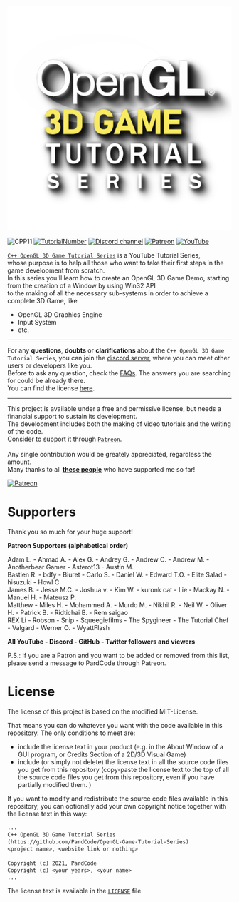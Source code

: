 ![](Media/banner.png)

![CPP11](https://img.shields.io/badge/C++->=11-blue)
[![TutorialNumber](https://img.shields.io/badge/NumberOfTutorials-3-blue)]()
[![Discord channel](https://img.shields.io/discord/622797245368238082?logo=discord)](https://discord.gg/RymBzwKPyZ)
[![Patreon](https://img.shields.io/badge/Patreon-Donate-orange)](https://www.patreon.com/pardcode)
[![YouTube](https://img.shields.io/badge/YouTube-Subscribe-red)](https://www.youtube.com/channel/UCs1ssVSR49YItKE7DZ3-Jcw)

[`C++ OpenGL 3D Game Tutorial Series`](https://www.youtube.com/playlist?list=PLv8DnRaQOs5-TyYnF56YghOxQBNr1VVmF) is a YouTube Tutorial Series,</br>
whose purpose is to help all those who want to take their first steps in the game development from scratch.</br>
In this series you'll learn how to create an OpenGL 3D Game Demo, starting from the creation of a Window by using Win32 API</br>
to the making of all the necessary sub-systems in order to achieve a complete 3D Game, like</br>

- OpenGL 3D Graphics Engine</br>
- Input System
- etc.


---

For any **questions**, **doubts** or **clarifications** about the `C++ OpenGL 3D Game Tutorial Series`, you can join
the [discord server](https://discord.gg/RymBzwKPyZ), where you can meet other users or developers like you.<br/>
Before to ask any question, check the [FAQs](https://github.com/PardCode/OpenGL-3D-Game-Tutorial-Series/wiki/Frequently-Asked-Questions).
The answers you are searching for could be already there.<br/>
You can find the license [here](#license).

---

This project is available under a free and permissive license, but needs a financial support to sustain its development.<br/> 
The development includes both the making of video tutorials and the writing of the code.<br/> 
Consider to support it through [`Patreon`](https://www.patreon.com/pardcode).<br/>  
Any single contribution would be greately appreciated, regardless the amount.<br/>
Many thanks to all [**these people**](#supporters) who have supported me so far! <br/>
  
[![Patreon](https://img.shields.io/badge/Patreon-Donate-orange)](https://www.patreon.com/pardcode)  


# Supporters

Thank you so much for your huge support!

**Patreon Supporters (alphabetical order)**  

Adam L. - Ahmad A. - Alex G. - Andrey G. - Andrew C. - Andrew M. - Anotherbear Gamer - Asterot13 - Austin M.<br/>
Bastien R. - bdfy - Biuret - Carlo S. - Daniel W. - Edward T.O. - Elite Salad - hisuzuki - Howl C<br/>
James B. - Jesse M.C. - Joshua v. - Kim W. - kuronk cat - Lie - Mackay N. - Manuel H. - Mateusz P.<br/>
Matthew - Miles H. - Mohammed A. - Murdo M. - Nikhil R. - Neil W. - Oliver H. - Patrick B. - Ridtichai B. - Rem saigao<br/>
REX Li - Robson - Snip - Squeegiefilms - The Spygineer - The Tutorial Chef - Valgard - Werner O. - WyattFlash<br/>

**All YouTube - Discord - GitHub - Twitter followers and viewers**  

P.S.: If you are a Patron and you want to be added or removed from this list,
please send a message to PardCode through Patreon.

# License

The license of this project is based on the modified MIT-License.

That means you can do whatever you want with the code available in this repository. 
The only conditions to meet are:

- include the license text in your product (e.g. in the About Window of a GUI program, or Credits Section of a 2D/3D Visual Game)
- include (or simply not delete) the license text in all the source code files you get from this repository (copy-paste the license text to the top of all the source code files you get from this repository, even if you have partially modified them. )


If you want to modify and redistribute the source code files available in this repository, you can optionally add your own copyright notice together with the license text in this way:

```
...
C++ OpenGL 3D Game Tutorial Series (https://github.com/PardCode/OpenGL-Game-Tutorial-Series)
<project name>, <website link or nothing>
  
Copyright (c) 2021, PardCode
Copyright (c) <your years>, <your name>  
...
```

The license text is available in the [`LICENSE`](https://github.com/PardCode/OpenGL-3D-Game-Tutorial-Series/blob/tutorials/LICENSE) file.

